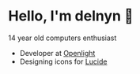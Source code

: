 # Hello, I'm delnyn 👋
14 year old computers enthusiast  

* Developer at [Openlight](https://openlight.me)
* Designing icons for [Lucide](https://lucide.dev)
